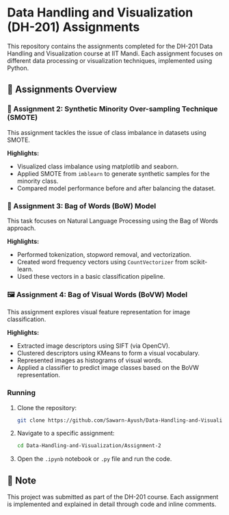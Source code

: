 # Data Handling and Visualization (DH-201) Assignments

This repository contains the assignments completed for the DH-201 Data Handling and Visualization course at IIT Mandi. Each assignment focuses on different data processing or visualization techniques, implemented using Python.

## 📁 Assignments Overview

### 🧪 Assignment 2: Synthetic Minority Over-sampling Technique (SMOTE)
This assignment tackles the issue of class imbalance in datasets using SMOTE.

**Highlights:**
- Visualized class imbalance using matplotlib and seaborn.
- Applied SMOTE from `imblearn` to generate synthetic samples for the minority class.
- Compared model performance before and after balancing the dataset.

### 🧠 Assignment 3: Bag of Words (BoW) Model
This task focuses on Natural Language Processing using the Bag of Words approach.

**Highlights:**
- Performed tokenization, stopword removal, and vectorization.
- Created word frequency vectors using `CountVectorizer` from scikit-learn.
- Used these vectors in a basic classification pipeline.

### 🖼️ Assignment 4: Bag of Visual Words (BoVW) Model
This assignment explores visual feature representation for image classification.

**Highlights:**
- Extracted image descriptors using SIFT (via OpenCV).
- Clustered descriptors using KMeans to form a visual vocabulary.
- Represented images as histograms of visual words.
- Applied a classifier to predict image classes based on the BoVW representation.


### Running
1. Clone the repository:
   ```bash
   git clone https://github.com/Sawarn-Ayush/Data-Handling-and-Visualization.git
   ```
2. Navigate to a specific assignment:
   ```bash
   cd Data-Handling-and-Visualization/Assignment-2
   ```
3. Open the `.ipynb` notebook or `.py` file and run the code.


## 📌 Note
This project was submitted as part of the DH-201 course. Each assignment is implemented and explained in detail through code and inline comments.

